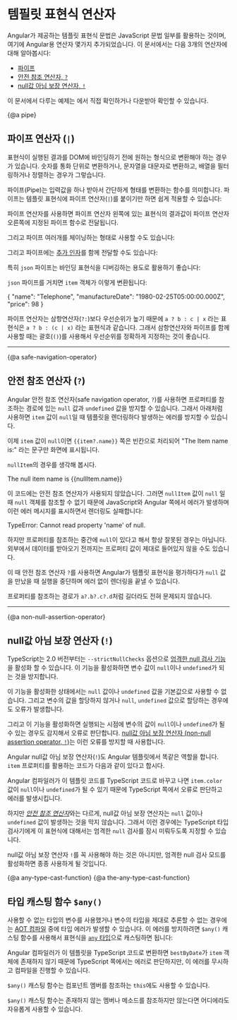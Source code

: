 <!-- {@a expression-operators} -->

<!--
# Template expression operators
-->
# 템필릿 표현식 연산자

<!--
The Angular template expression language employs a subset of JavaScript syntax supplemented with a few special operators
for specific scenarios. The next sections cover three of these operators:

* [pipe](guide/template-expression-operators#pipe)
* [safe navigation operator](guide/template-expression-operators#safe-navigation-operator)
* [non-null assertion operator](guide/template-expression-operators#non-null-assertion-operator)

<div class="alert is-helpful">

See the <live-example></live-example> for a working example containing the code snippets in this guide.

</div>
-->
Angular가 제공하는 템플릿 표현식 문법은 JavaScript 문법 일부를 활용하는 것이며, 여기에 Angular용 연산자 몇가지 추가되었습니다.
이 문서에서는 다음 3개의 연산자에 대해 알아봅시다:

* [파이프](guide/template-expression-operators#pipe)
* [안전 참조 연산자, `?`](guide/template-expression-operators#safe-navigation-operator)
* [null값 아님 보장 연산자, `!`](guide/template-expression-operators#non-null-assertion-operator)

<div class="alert is-helpful">

이 문서에서 다루는 예제는 <live-example></live-example>에서 직접 확인하거나 다운받아 확인할 수 있습니다.

</div>


{@a pipe}

<!--
## The pipe operator (`|`)
-->
## 파이프 연산자 (`|`)

<!--
The result of an expression might require some transformation before you're ready to use it in a binding.
For example, you might display a number as a currency, change text to uppercase, or filter a list and sort it.

Pipes are simple functions that accept an input value and return a transformed value.
They're easy to apply within template expressions, using the pipe operator (`|`):

<code-example path="template-expression-operators/src/app/app.component.html" region="uppercase-pipe" header="src/app/app.component.html"></code-example>

The pipe operator passes the result of an expression on the left to a pipe function on the right.

You can chain expressions through multiple pipes:

<code-example path="template-expression-operators/src/app/app.component.html" region="pipe-chain" header="src/app/app.component.html"></code-example>

And you can also [apply parameters](guide/pipes#parameterizing-a-pipe) to a pipe:

<code-example path="template-expression-operators/src/app/app.component.html" region="date-pipe" header="src/app/app.component.html"></code-example>

The `json` pipe is particularly helpful for debugging bindings:

<code-example path="template-expression-operators/src/app/app.component.html" region="json-pipe" header="src/app/app.component.html"></code-example>

The generated output would look something like this:

<code-example language="json">
  { "name": "Telephone",
    "manufactureDate": "1980-02-25T05:00:00.000Z",
    "price": 98 }
</code-example>

<div class="alert is-helpful">

The pipe operator has a higher precedence than the ternary operator (`?:`),
which means `a ? b : c | x` is parsed as `a ? b : (c | x)`.
Nevertheless, for a number of reasons,
the pipe operator cannot be used without parentheses in the first and second operands of `?:`.
A good practice is to use parentheses in the third operand too.

</div>
-->
표현식이 실행된 결과를 DOM에 바인딩하기 전에 원하는 형식으로 변환해야 하는 경우가 있습니다.
숫자를 통화 단위로 변환하거나, 문자열을 대문자로 변환하고, 배열을 필터링하거나 정렬하는 경우가 그렇습니다.

파이프(Pipe)는 입력값을 하나 받아서 간단하게 형태를 변환하는 함수를 의미합니다.
파이프는 템플릿 표현식에 파이프 연산자(`|`)를 붙이기만 하면 쉽게 적용할 수 있습니다:

<code-example path="template-expression-operators/src/app/app.component.html" region="uppercase-pipe" header="src/app/app.component.html"></code-example>

파이프 연산자를 사용하면 파이프 연산자 왼쪽에 있는 표현식의 결과값이 파이프 연산자 오른쪽에 지정된 파이프 함수로 전달됩니다.

그리고 파이프 여러개를 체이닝하는 형태로 사용할 수도 있습니다:

<code-example path="template-expression-operators/src/app/app.component.html" region="pipe-chain" header="src/app/app.component.html"></code-example>

그리고 파이프에는 [추가 인자](guide/pipes#parameterizing-a-pipe)를 함께 전달할 수도 있습니다:

<code-example path="template-expression-operators/src/app/app.component.html" region="date-pipe" header="src/app/app.component.html"></code-example>

특히 `json` 파이프는 바인딩 표현식을 디버깅하는 용도로 활용하기 좋습니다:

<code-example path="template-expression-operators/src/app/app.component.html" region="json-pipe" header="src/app/app.component.html"></code-example>

`json` 파이프를 거치면 `item` 객체가 이렇게 변환됩니다:

<code-example language="json">
  { "name": "Telephone",
    "manufactureDate": "1980-02-25T05:00:00.000Z",
    "price": 98 }
</code-example>

<div class="alert is-helpful">

파이프 연산자는 삼항연산자(`?:`)보다 우선순위가 높기 때문에 `a ? b : c | x` 라는 표현식은 `a ? b : (c | x)` 라는 표현식과 같습니다.
그래서 삼항연산자와 파이프를 함께 사용할 때는 괄호(`()`)를 사용해서 우선순위를 정확하게 지정하는 것이 좋습니다.


</div>


<hr/>

{@a safe-navigation-operator}

<!--
## The safe navigation operator ( `?` ) and null property paths
-->
## 안전 참조 연산자 (`?`)

<!--
The Angular safe navigation operator, `?`, guards against `null` and `undefined`
values in property paths. Here, it protects against a view render failure if `item` is `null`.

<code-example path="template-expression-operators/src/app/app.component.html" region="safe" header="src/app/app.component.html"></code-example>

If `item` is `null`, the view still renders but the displayed value is blank; you see only "The item name is:" with nothing after it.

Consider the next example, with a `nullItem`.

<code-example language="html">
  The null item name is {{nullItem.name}}
</code-example>

Since there is no safe navigation operator and `nullItem` is `null`, JavaScript and Angular would throw a `null` reference error and break the rendering process of Angular:

<code-example language="bash">
  TypeError: Cannot read property 'name' of null.
</code-example>

Sometimes however, `null` values in the property
path may be OK under certain circumstances,
especially when the value starts out null but the data arrives eventually.

With the safe navigation operator, `?`, Angular stops evaluating the expression when it hits the first `null` value and renders the view without errors.

It works perfectly with long property paths such as `a?.b?.c?.d`.
-->
Angular 안전 참조 연산자(safe navigation operator, `?`)를 사용하면 프로퍼티를 참조하는 경로에 있는 `null` 값과 `undefined` 값을 방지할 수 있습니다.
그래서 아래처럼 사용하면 `item` 값이 `null`일 때 템플릿을 렌더링하다 발생하는 에러를 방지할 수 있습니다.

<code-example path="template-expression-operators/src/app/app.component.html" region="safe" header="src/app/app.component.html"></code-example>

이제 `item` 값이 `null`이면 `{{item?.name}}` 쪽은 빈칸으로 처리되어 "The Item name is:" 라는 문구만 화면에 표시됩니다.

`nullItem`의 경우를 생각해 봅시다.

<code-example language="html">
  The null item name is {{nullItem.name}}
</code-example>

이 코드에는 안전 참조 연산자가 사용되지 않았습니다.
그러면 `nullItem` 값이 `null` 일 때 `null` 객체를 참조할 수 없기 때문에 JavaScript와 Angular 쪽에서 에러가 발생하며 이런 에러 메시지를 표시하면서 렌더링도 실패합니다:

<code-example language="bash">
  TypeError: Cannot read property 'name' of null.
</code-example>

하지만 프로퍼티를 참조하는 중간에 `null`이 있다고 해서 항상 잘못된 경우는 아닙니다.
외부에서 데이터를 받아오기 전까지는 프로퍼티 값이 제대로 들어있지 않을 수도 있습니다.

이 때 안전 참조 연산자 `?`를 사용하면 Angular가 템플릿 표현식을 평가하다가 `null` 값을 만났을 때 실행을 중단하며 에러 없이 렌더링을 끝낼 수 있습니다.

프로퍼티를 참조하는 경로가 `a?.b?.c?.d`처럼 길더라도 전혀 문제되지 않습니다.


<hr/>

{@a non-null-assertion-operator}

<!--
## The non-null assertion operator ( `!` )
-->
## null값 아님 보장 연산자 (`!`)

<!--
As of Typescript 2.0, you can enforce [strict null checking](http://www.typescriptlang.org/docs/handbook/release-notes/typescript-2-0.html "Strict null checking in TypeScript") with the `--strictNullChecks` flag. TypeScript then ensures that no variable is unintentionally `null` or `undefined`.

In this mode, typed variables disallow `null` and `undefined` by default. The type checker throws an error if you leave a variable unassigned or try to assign `null` or `undefined` to a variable whose type disallows `null` and `undefined`.

The type checker also throws an error if it can't determine whether a variable will be `null` or `undefined` at runtime. You tell the type checker not to throw an error by applying the postfix
[non-null assertion operator, !](http://www.typescriptlang.org/docs/handbook/release-notes/typescript-2-0.html#non-null-assertion-operator "Non-null assertion operator").

The Angular non-null assertion operator, `!`, serves the same purpose in
an Angular template. For example, you can assert that `item` properties are also defined.

<code-example path="template-expression-operators/src/app/app.component.html" region="non-null" header="src/app/app.component.html"></code-example>

When the Angular compiler turns your template into TypeScript code,
it prevents TypeScript from reporting that `item.color` might be `null` or `undefined`.

Unlike the [_safe navigation operator_](guide/template-expression-operators#safe-navigation-operator "Safe navigation operator (?)"),
the non-null assertion operator does not guard against `null` or `undefined`.
Rather, it tells the TypeScript type checker to suspend strict `null` checks for a specific property expression.

The non-null assertion operator, `!`, is optional with the exception that you must use it when you turn on strict null checks.
-->
TypeScript는 2.0 버전부터는 `--strictNullChecks` 옵션으로 [엄격한 null 검사 기능](http://www.typescriptlang.org/docs/handbook/release-notes/typescript-2-0.html "Strict null checking in TypeScript")을 활성화 할 수 있습니다.
이 기능을 활성화하면 변수 값이 `null`이나 `undefined`가 되는 것을 방지합니다.

이 기능을 활성화한 상태에서는 `null` 값이나 `undefined` 값을 기본값으로 사용할 수 없습니다.
그리고 변수의 값을 할당하지 않거나 `null`, `undefined` 값으로 할당하는 경우에도 오류가 발생합니다.

그리고 이 기능을 활성화하면 실행되는 시점에 변수의 값이 `null`이나 `undefined`가 될 수 있는 경우도 감지해서 오류로 판단합니다.
[null값 아님 보장 연산자 (non-null assertion operator, `!`)](http://www.typescriptlang.org/docs/handbook/release-notes/typescript-2-0.html#non-null-assertion-operator "Non-null assertion operator")는 이런 오류를 방지할 때 사용합니다.

Angular null값 아님 보장 연산자(`!`)도 Angular 템플릿에서 똑같은 역할을 합니다.
`item` 프로퍼티를 활용하는 코드가 다음과 같이 있다고 합시다.

<code-example path="template-expression-operators/src/app/app.component.html" region="non-null" header="src/app/app.component.html"></code-example>

Angular 컴파일러가 이 템플릿 코드를 TypeScript 코드로 바꾸고 나면 `item.color` 값이 `null`이나 `undefined`가 될 수 있기 때문에 TypeScript 쪽에서 오류로 판단하고 에러를 발생시킵니다.

하지만 [_안전 참조 연산자_](guide/template-expression-operators#safe-navigation-operator "Safe navigation operator (?)")와는 다르게, null값 아님 보장 연산자는 `null` 값이나 `undefined` 값이 발생하는 것을 막지 않습니다.
그래서 이런 경우에는 TypeScript 타입 검사기에게 이 표현식에 대해서는 엄격한 `null` 검사를 잠시 미뤄두도록 지정할 수 있습니다.

null값 아님 보장 연산자 `!`를 꼭 사용해야 하는 것은 아니지만, 엄격한 null 검사 모드를 활성화하면 종종 사용하게 될 것입니다.


{@a any-type-cast-function}
{@a the-any-type-cast-function}

<!--
## The `$any()` type cast function
-->
## 타입 캐스팅 함수 `$any()`

<!--
Sometimes a binding expression triggers a type error during [AOT compilation](guide/aot-compiler) and it is not possible or difficult to fully specify the type.
To silence the error, you can use the `$any()` cast function to cast
the expression to the [`any` type](http://www.typescriptlang.org/docs/handbook/basic-types.html#any) as in the following example:

<code-example path="built-in-template-functions/src/app/app.component.html" region="any-type-cast-function-1" header="src/app/app.component.html"></code-example>

When the Angular compiler turns this template into TypeScript code,
it prevents TypeScript from reporting that `bestByDate` is not a member of the `item`
object when it runs type checking on the template.

The `$any()` cast function also works with `this` to allow access to undeclared members of
the component.

<code-example path="built-in-template-functions/src/app/app.component.html" region="any-type-cast-function-2" header="src/app/app.component.html"></code-example>

The `$any()` cast function works anywhere in a binding expression where a method call is valid.
-->
사용할 수 없는 타입의 변수를 사용했거나 변수의 타입을 제대로 추론할 수 없는 경우에는 [AOT 컴파일](guide/aot-compiler) 중에 타입 에러가 발생할 수 있습니다.
이 에러를 방지하려면 `$any()` 캐스팅 함수를 사용해서 표현식을 [`any` 타입](http://www.typescriptlang.org/docs/handbook/basic-types.html#any)으로 캐스팅하면 됩니다:

<code-example path="built-in-template-functions/src/app/app.component.html" region="any-type-cast-function-1" header="src/app/app.component.html"></code-example>

Angular 컴파일러가 이 템플릿을 TypeScript 코드로 변환하면 `bestByDate`가 `item` 객체에 존재하지 않기 때문에 TypeScript 쪽에서는 에러로 판단하지만, 이 에러를 무시하고 컴파일을 진행할 수 있습니다.

`$any()` 캐스팅 함수는 컴포넌트 멤버를 참조하는 `this`에도 사용할 수 있습니다.

<code-example path="built-in-template-functions/src/app/app.component.html" region="any-type-cast-function-2" header="src/app/app.component.html"></code-example>

`$any()` 캐스팅 함수는 존재하지 않는 멤버나 메소드를 참조하지만 않는다면 어디에라도 자유롭게 사용할 수 있습니다.


